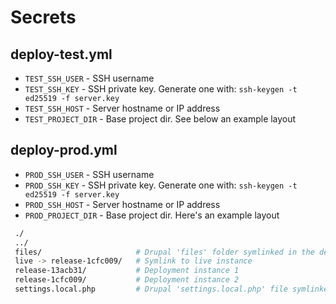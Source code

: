 # Secrets

## deploy-test.yml

- `TEST_SSH_USER` - SSH username
- `TEST_SSH_KEY` - SSH private key. Generate one with: `ssh-keygen -t ed25519 -f server.key`
- `TEST_SSH_HOST` - Server hostname or IP address
- `TEST_PROJECT_DIR` - Base project dir. See below an example layout

## deploy-prod.yml

- `PROD_SSH_USER` - SSH username
- `PROD_SSH_KEY` - SSH private key. Generate one with: `ssh-keygen -t ed25519 -f server.key`
- `PROD_SSH_HOST` - Server hostname or IP address
- `PROD_PROJECT_DIR` - Base project dir. Here's an example layout

```bash
 ./
 ../
 files/                     # Drupal 'files' folder symlinked in the deployment instance in web/sites/default/files
 live -> release-1cfc009/   # Symlink to live instance
 release-13acb31/           # Deployment instance 1
 release-1cfc009/           # Deployment instance 2
 settings.local.php         # Drupal 'settings.local.php' file symlinked in web/sites/default/settings.local.php
```
